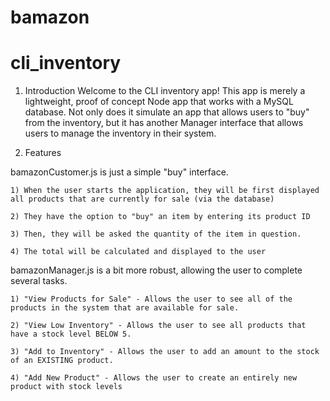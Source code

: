 # bamazon

# cli_inventory

1. Introduction
Welcome to the CLI inventory app! This app is merely a lightweight, proof of concept Node app that works with a MySQL database. Not only does it simulate an app that allows users to "buy" from the inventory, but it has another Manager interface that allows users to manage the inventory in their system.

2. Features

bamazonCustomer.js is just a simple "buy" interface.

    1) When the user starts the application, they will be first displayed all products that are currently for sale (via the database)

    2) They have the option to "buy" an item by entering its product ID

    3) Then, they will be asked the quantity of the item in question.

    4) The total will be calculated and displayed to the user

bamazonManager.js is a bit more robust, allowing the user to complete several tasks.

    1) "View Products for Sale" - Allows the user to see all of the products in the system that are available for sale.

    2) "View Low Inventory" - Allows the user to see all products that have a stock level BELOW 5.

    3) "Add to Inventory" - Allows the user to add an amount to the stock of an EXISTING product.

    4) "Add New Product" - Allows the user to create an entirely new product with stock levels


    
